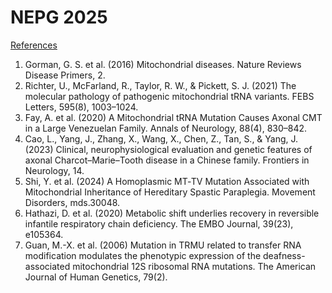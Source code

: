 # NEPG 2025
<u>References</u>
1. Gorman, G. S. et al. (2016) Mitochondrial diseases. Nature Reviews Disease Primers, 2.
2. Richter, U., McFarland, R., Taylor, R. W., & Pickett, S. J. (2021) The molecular pathology of pathogenic mitochondrial tRNA variants. FEBS Letters, 595(8), 1003–1024.
3. Fay, A. et al. (2020) A Mitochondrial tRNA Mutation Causes Axonal CMT in a Large Venezuelan Family. Annals of Neurology, 88(4), 830–842.
4. Cao, L., Yang, J., Zhang, X., Wang, X., Chen, Z., Tan, S., & Yang, J. (2023) Clinical, neurophysiological evaluation and genetic features of axonal Charcot–Marie–Tooth disease in a Chinese family. Frontiers in Neurology, 14.
5. Shi, Y. et al. (2024) A Homoplasmic MT‐TV Mutation Associated with Mitochondrial Inheritance of Hereditary Spastic Paraplegia. Movement Disorders, mds.30048.
6. Hathazi, D. et al. (2020) Metabolic shift underlies recovery in reversible infantile respiratory chain deficiency. The EMBO Journal, 39(23), e105364.
7. Guan, M.-X. et al. (2006) Mutation in TRMU related to transfer RNA modification modulates the phenotypic expression of the deafness-associated mitochondrial 12S ribosomal RNA mutations. The American Journal of Human Genetics, 79(2).
